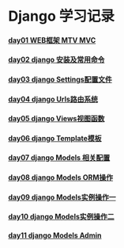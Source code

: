 # Django 学习记录
#### [day01 WEB框架 MTV MVC]()
#### [day02 django 安装及常用命令]()
#### [day03 django Settings配置文件]()
#### [day04 django Urls路由系统]()
#### [day05 django Views视图函数]()
#### [day06 django Template模板]()
#### [day07 django Models 相关配置]()
#### [day08 django Models ORM操作]()
#### [day09 django Models实例操作一]()
#### [day10 django Models实例操作二]()
#### [day11 django Models Admin]()
